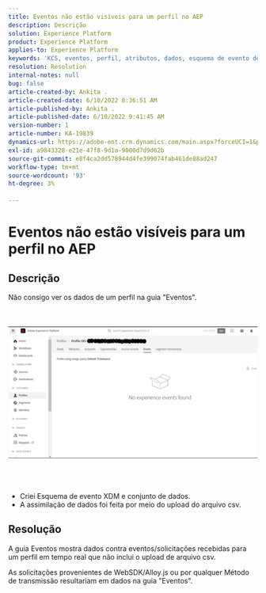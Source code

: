 ```yaml
---
title: Eventos não estão visíveis para um perfil no AEP
description: Descrição
solution: Experience Platform
product: Experience Platform
applies-to: Experience Platform
keywords: 'KCS, eventos, perfil, atributos, dados, esquema de evento de experiência, '
resolution: Resolution
internal-notes: null
bug: false
article-created-by: Ankita .
article-created-date: 6/10/2022 8:36:51 AM
article-published-by: Ankita .
article-published-date: 6/10/2022 9:41:45 AM
version-number: 1
article-number: KA-19839
dynamics-url: https://adobe-ent.crm.dynamics.com/main.aspx?forceUCI=1&pagetype=entityrecord&etn=knowledgearticle&id=77c6ee72-98e8-ec11-bb3c-000d3a3b168b
exl-id: a9843328-e21e-47f8-9d1a-9000d7d9d62b
source-git-commit: e8f4ca2dd578944d4fe399074fab461de88ad247
workflow-type: tm+mt
source-wordcount: '93'
ht-degree: 3%

---
```


# Eventos não estão visíveis para um perfil no AEP

## Descrição

Não consigo ver os dados de um perfil na guia &quot;Eventos&quot;.<br><br> <br><br>![](assets/___06fe68f7-99e8-ec11-bb3c-000d3a3b168b___.png)<br><br> <br><br>
- Criei Esquema de evento XDM e conjunto de dados.
- A assimilação de dados foi feita por meio do upload do arquivo csv.



## Resolução


A guia Eventos mostra dados contra eventos/solicitações recebidas para um perfil em tempo real que não inclui o upload de arquivo csv.

As solicitações provenientes de WebSDK/Alloy.js ou por qualquer Método de transmissão resultariam em dados na guia &quot;Eventos&quot;.
